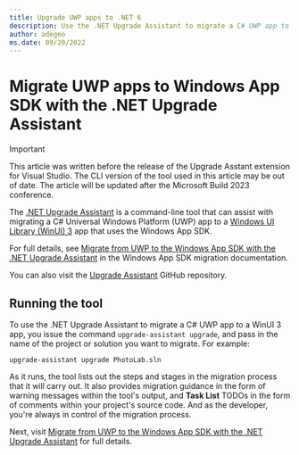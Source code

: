 ```yaml
---
title: Upgrade UWP apps to .NET 6
description: Use the .NET Upgrade Assistant to migrate a C# UWP app to a Windows UI Library (WinUI) 3 app that uses the Windows App SDK. The .NET Upgrade Assistant is a CLI tool.
author: adegeo
ms.date: 09/20/2022
---
```


# Migrate UWP apps to Windows App SDK with the .NET Upgrade Assistant

> [!IMPORTANT]
> This article was written before the release of the Upgrade Asstant extension for Visual Studio. The CLI version of the tool used in this article may be out of date. The article will be updated after the Microsoft Build 2023 conference.

The [.NET Upgrade Assistant](upgrade-assistant-overview.md) is a command-line tool that can assist with migrating a C# Universal Windows Platform (UWP) app to a [Windows UI Library (WinUI) 3](/windows/apps/winui/) app that uses the Windows App SDK.

For full details, see [Migrate from UWP to the Windows App SDK with the .NET Upgrade Assistant](/windows/apps/windows-app-sdk/migrate-to-windows-app-sdk/upgrade-assistant) in the Windows App SDK migration documentation.

You can also visit the [Upgrade Assistant](https://github.com/dotnet/upgrade-assistant) GitHub repository.

## Running the tool

To use the .NET Upgrade Assistant to migrate a C# UWP app to a WinUI 3 app, you issue the command `upgrade-assistant upgrade`, and pass in the name of the project or solution you want to migrate. For example:

```console
upgrade-assistant upgrade PhotoLab.sln
```

As it runs, the tool lists out the steps and stages in the migration process that it will carry out. It also provides migration guidance in the form of warning messages within the tool's output, and **Task List** TODOs in the form of comments within your project's source code. And as the developer, you're always in control of the migration process.

Next, visit [Migrate from UWP to the Windows App SDK with the .NET Upgrade Assistant](/windows/apps/windows-app-sdk/migrate-to-windows-app-sdk/upgrade-assistant) for full details.
